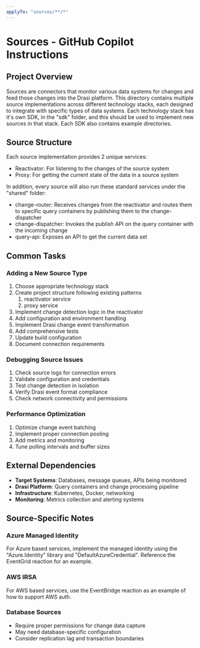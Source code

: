 ```yaml
---
applyTo: "sources/**/*"
---
```


# Sources - GitHub Copilot Instructions

## Project Overview

Sources are connectors that monitor various data systems for changes and feed those changes into the Drasi platform. This directory contains multiple source implementations across different technology stacks, each designed to integrate with specific types of data systems.
Each technology stack has it's own SDK, in the "sdk" folder, and this should be used to implement new sources in that stack. Each SDK also contains example directories.

## Source Structure

Each source implementation provides 2 unique services:
- Reactivator: For listening to the changes of the source system
- Proxy: For getting the current state of the data in a source system

In addition, every source will also run these standard services under the "shared" folder:
- change-router: Receives changes from the reactivator and routes them to specific query containers by publishing them to the change-dispatcher
- change-dispatcher: Invokes the publish API on the query container with the incoming change
- query-api: Exposes an API to get the current data set

## Common Tasks

### Adding a New Source Type
1. Choose appropriate technology stack
2. Create project structure following existing patterns
   1. reactivator service
   2. proxy service
3. Implement change detection logic in the reactivator
4. Add configuration and environment handling
5. Implement Drasi change event transformation
6. Add comprehensive tests
7. Update build configuration
8. Document connection requirements

### Debugging Source Issues
1. Check source logs for connection errors
2. Validate configuration and credentials
3. Test change detection in isolation
4. Verify Drasi event format compliance
5. Check network connectivity and permissions

### Performance Optimization
1. Optimize change event batching
2. Implement proper connection pooling
3. Add metrics and monitoring
4. Tune polling intervals and buffer sizes

## External Dependencies

- **Target Systems**: Databases, message queues, APIs being monitored
- **Drasi Platform**: Query containers and change processing pipeline
- **Infrastructure**: Kubernetes, Docker, networking
- **Monitoring**: Metrics collection and alerting systems

## Source-Specific Notes

### Azure Managed Identity
For Azure based services, implement the managed identity using the "Azure.Identity" library and "DefaultAzureCredential". Reference the EventGrid reaction for an example.

### AWS IRSA
For AWS based services, use the EventBridge reaction as an example of how to support AWS auth.

### Database Sources
- Require proper permissions for change data capture
- May need database-specific configuration
- Consider replication lag and transaction boundaries

